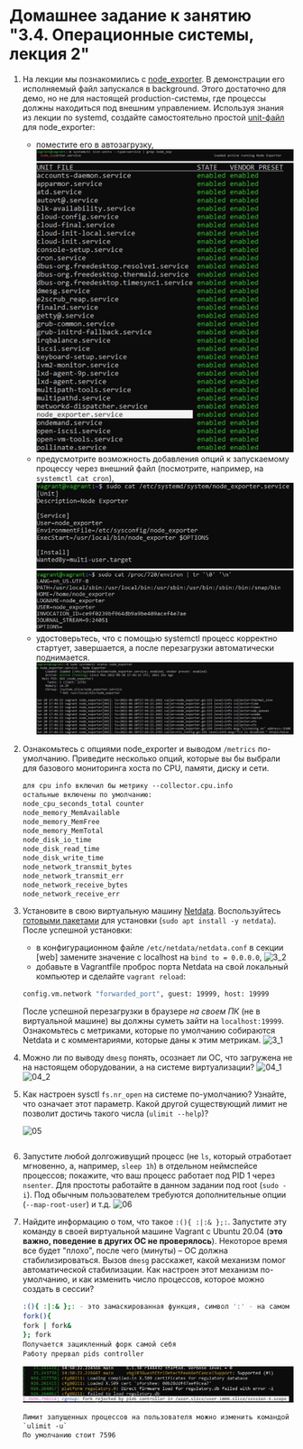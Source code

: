 # Домашнее задание к занятию "3.4. Операционные системы, лекция 2"

1. На лекции мы познакомились с [node_exporter](https://github.com/prometheus/node_exporter/releases). В демонстрации его исполняемый файл запускался в background. Этого достаточно для демо, но не для настоящей production-системы, где процессы должны находиться под внешним управлением. Используя знания из лекции по systemd, создайте самостоятельно простой [unit-файл](https://www.freedesktop.org/software/systemd/man/systemd.service.html) для node_exporter:

    * поместите его в автозагрузку,
    ![01_1](https://github.com/NotClove/netology.devops/blob/master/03-sysadmin-04-os/pics/01_1.jpg?raw=true)
    ![01_4](https://github.com/NotClove/netology.devops/blob/master/03-sysadmin-04-os/pics/01_4.jpg?raw=true)
    * предусмотрите возможность добавления опций к запускаемому процессу через внешний файл (посмотрите, например, на `systemctl cat cron`),
    ![01_2](https://github.com/NotClove/netology.devops/blob/master/03-sysadmin-04-os/pics/01_2.jpg?raw=true)
    ![01_3](https://github.com/NotClove/netology.devops/blob/master/03-sysadmin-04-os/pics/01_3.jpg?raw=true)
    * удостоверьтесь, что с помощью systemctl процесс корректно стартует, завершается, а после перезагрузки автоматически поднимается.
    ![01_22](https://github.com/NotClove/netology.devops/blob/master/03-sysadmin-04-os/pics/01_22.jpg?raw=true)

2. Ознакомьтесь с опциями node_exporter и выводом `/metrics` по-умолчанию. Приведите несколько опций, которые вы бы выбрали для базового мониторинга хоста по CPU, памяти, диску и сети.
    ```
   для cpu info включил бы метрику --collector.cpu.info
   остальные включены по умолчанию:
   node_cpu_seconds_total counter
   node_memory_MemAvailable
   node_memory_MemFree
   node_memory_MemTotal
   node_disk_io_time
   node_disk_read_time
   node_disk_write_time
   node_network_transmit_bytes
   node_network_transmit_err
   node_network_receive_bytes
   node_network_receive_err
   ```
3. Установите в свою виртуальную машину [Netdata](https://github.com/netdata/netdata). Воспользуйтесь [готовыми пакетами](https://packagecloud.io/netdata/netdata/install) для установки (`sudo apt install -y netdata`). После успешной установки:
    * в конфигурационном файле `/etc/netdata/netdata.conf` в секции [web] замените значение с localhost на `bind to = 0.0.0.0`,
    ![3_2](https://github.com/NotClove/netology.devops/blob/master/03-sysadmin-04-os/pics/3_2.jpg?raw=true)
    * добавьте в Vagrantfile проброс порта Netdata на свой локальный компьютер и сделайте `vagrant reload`:

    ```bash
    config.vm.network "forwarded_port", guest: 19999, host: 19999
    ```

    После успешной перезагрузки в браузере *на своем ПК* (не в виртуальной машине) вы должны суметь зайти на `localhost:19999`. Ознакомьтесь с метриками, которые по умолчанию собираются Netdata и с комментариями, которые даны к этим метрикам.
    ![3_1](https://github.com/NotClove/netology.devops/blob/master/03-sysadmin-04-os/pics/3_1.jpg?raw=true)

4. Можно ли по выводу `dmesg` понять, осознает ли ОС, что загружена не на настоящем оборудовании, а на системе виртуализации?
   ![04_1](https://github.com/NotClove/netology.devops/blob/master/03-sysadmin-04-os/pics/4_1.jpg?raw=true)
   ![04_2](https://github.com/NotClove/netology.devops/blob/master/03-sysadmin-04-os/pics/4_2.jpg?raw=true)
5. Как настроен sysctl `fs.nr_open` на системе по-умолчанию? Узнайте, что означает этот параметр. Какой другой существующий лимит не позволит достичь такого числа (`ulimit --help`)?

    ![05]()
    ```
   
    ```


6. Запустите любой долгоживущий процесс (не `ls`, который отработает мгновенно, а, например, `sleep 1h`) в отдельном неймспейсе процессов; покажите, что ваш процесс работает под PID 1 через `nsenter`. Для простоты работайте в данном задании под root (`sudo -i`). Под обычным пользователем требуются дополнительные опции (`--map-root-user`) и т.д.
   ![06](https://github.com/NotClove/netology.devops/blob/master/03-sysadmin-04-os/pics/06.jpg?raw=true)
7. Найдите информацию о том, что такое `:(){ :|:& };:`. Запустите эту команду в своей виртуальной машине Vagrant с Ubuntu 20.04 (**это важно, поведение в других ОС не проверялось**). Некоторое время все будет "плохо", после чего (минуты) – ОС должна стабилизироваться. Вызов `dmesg` расскажет, какой механизм помог автоматической стабилизации. Как настроен этот механизм по-умолчанию, и как изменить число процессов, которое можно создать в сессии?
    ```bash
   :(){ :|:& };: - это замаскированная функция, символ ':' - на самом деле название функции, для простоты понимания, можно разделить на несколько строк изменив название функции:
   fork(){
   fork | fork& 
   }; fork
   Получается зацикленный форк самой себя
   Работу прервал pids controller
   ```
   ![07](https://github.com/NotClove/netology.devops/blob/master/03-sysadmin-04-os/pics/7.jpg?raw=true)
    ```
   Лимит запущенных процессов на пользователя можно изменить командой `ulimit -u`
   По умолчанию стоит 7596
   ```
 